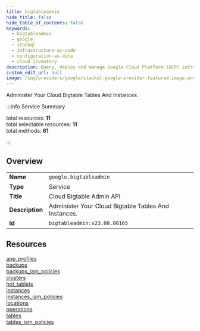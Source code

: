 ```yaml
---
title: bigtableadmin
hide_title: false
hide_table_of_contents: false
keywords:
  - bigtableadmin
  - google
  - stackql
  - infrastructure-as-code
  - configuration-as-data
  - cloud inventory
description: Query, deploy and manage Google Cloud Platform (GCP) infrastructure and resources using SQL
custom_edit_url: null
image: /img/providers/google/stackql-google-provider-featured-image.png
---
```

Administer Your Cloud Bigtable Tables And Instances.  
    
:::info Service Summary

<div class="row">
<div class="providerDocColumn">
<span>total resources:&nbsp;<b>11</b></span><br />
<span>total selectable resources:&nbsp;<b>11</b></span><br />
<span>total methods:&nbsp;<b>61</b></span><br />
</div>
</div>

:::

## Overview
<table><tbody>
<tr><td><b>Name</b></td><td><code>google.bigtableadmin</code></td></tr>
<tr><td><b>Type</b></td><td>Service</td></tr>
<tr><td><b>Title</b></td><td>Cloud Bigtable Admin API</td></tr>
<tr><td><b>Description</b></td><td>Administer Your Cloud Bigtable Tables And Instances.</td></tr>
<tr><td><b>Id</b></td><td><code>bigtableadmin:v23.08.00165</code></td></tr>
</tbody></table>

## Resources
<div class="row">
<div class="providerDocColumn">
<a href="/providers/google/bigtableadmin/app_profiles/">app_profiles</a><br />
<a href="/providers/google/bigtableadmin/backups/">backups</a><br />
<a href="/providers/google/bigtableadmin/backups_iam_policies/">backups_iam_policies</a><br />
<a href="/providers/google/bigtableadmin/clusters/">clusters</a><br />
<a href="/providers/google/bigtableadmin/hot_tablets/">hot_tablets</a><br />
<a href="/providers/google/bigtableadmin/instances/">instances</a><br />
</div>
<div class="providerDocColumn">
<a href="/providers/google/bigtableadmin/instances_iam_policies/">instances_iam_policies</a><br />
<a href="/providers/google/bigtableadmin/locations/">locations</a><br />
<a href="/providers/google/bigtableadmin/operations/">operations</a><br />
<a href="/providers/google/bigtableadmin/tables/">tables</a><br />
<a href="/providers/google/bigtableadmin/tables_iam_policies/">tables_iam_policies</a><br />
</div>
</div>

